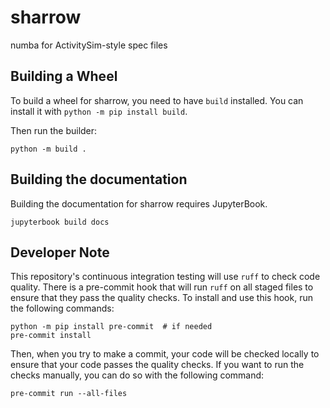 # sharrow
numba for ActivitySim-style spec files

## Building a Wheel

To build a wheel for sharrow, you need to have `build` installed. You can
install it with `python -m pip install build`.

Then run the builder:

```shell
python -m build .
```


## Building the documentation

Building the documentation for sharrow requires JupyterBook.

```shell
jupyterbook build docs
```

## Developer Note

This repository's continuous integration testing will use `ruff` to check code
quality.  There is a pre-commit hook that will run `ruff` on all staged files
to ensure that they pass the quality checks.  To install and use this hook,
run the following commands:

```shell
python -m pip install pre-commit  # if needed
pre-commit install
```

Then, when you try to make a commit, your code will be checked locally to ensure
that your code passes the quality checks.  If you want to run the checks manually,
you can do so with the following command:

```shell
pre-commit run --all-files
```
